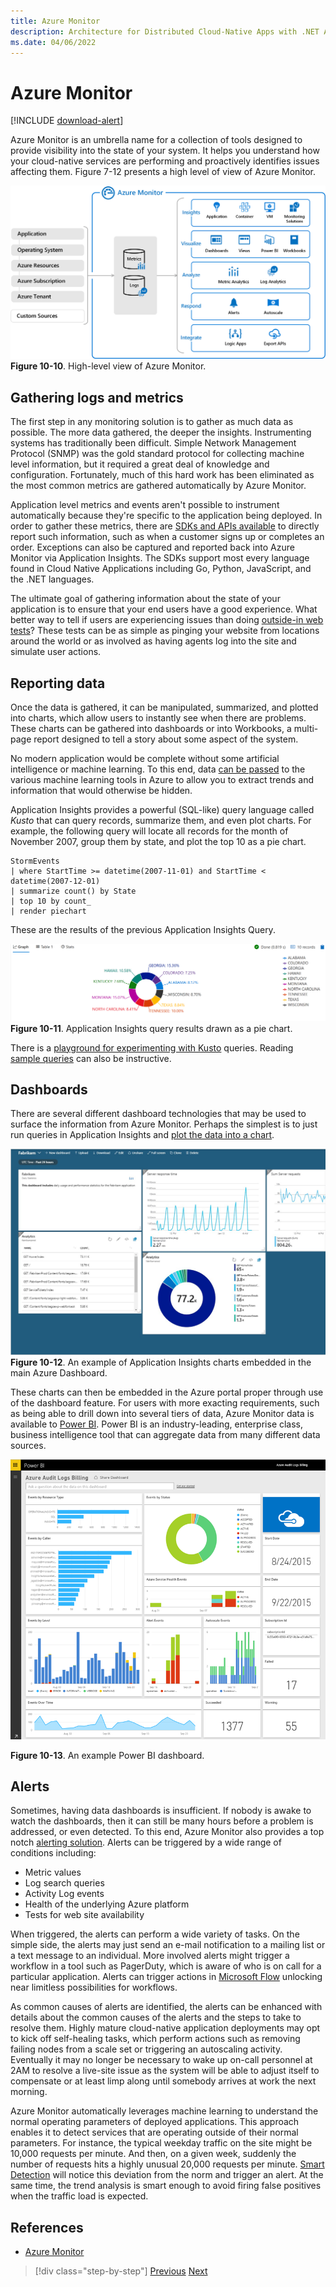 ```yaml
---
title: Azure Monitor
description: Architecture for Distributed Cloud-Native Apps with .NET Aspire & Containers | Azure Monitor
ms.date: 04/06/2022
---
```


# Azure Monitor

[!INCLUDE [download-alert](../includes/download-alert.md)]

Azure Monitor is an umbrella name for a collection of tools designed to provide visibility into the state of your system. It helps you understand how your cloud-native services are performing and proactively identifies issues affecting them. Figure 7-12 presents a high level of view of Azure Monitor.

![A diagram of a high-level view of Azure Monitor.](media/azure-monitor.png)
**Figure 10-10**.  High-level view of Azure Monitor.

## Gathering logs and metrics

The first step in any monitoring solution is to gather as much data as possible. The more data gathered, the deeper the insights. Instrumenting systems has traditionally been difficult. Simple Network Management Protocol (SNMP) was the gold standard protocol for collecting machine level information, but it required a great deal of knowledge and configuration. Fortunately, much of this hard work has been eliminated as the most common metrics are gathered automatically by Azure Monitor.

Application level metrics and events aren't possible to instrument automatically because they're specific to the application being deployed. In order to gather these metrics, there are [SDKs and APIs available](/azure/azure-monitor/app/api-custom-events-metrics) to directly report such information, such as when a customer signs up or completes an order. Exceptions can also be captured and reported back into Azure Monitor via Application Insights. The SDKs support most every language found in Cloud Native Applications including Go, Python, JavaScript, and the .NET languages.

The ultimate goal of gathering information about the state of your application is to ensure that your end users have a good experience. What better way to tell if users are experiencing issues than doing [outside-in web tests](/azure/azure-monitor/app/monitor-web-app-availability)? These tests can be as simple as pinging your website from locations around the world or as involved as having agents log into the site and simulate user actions.

## Reporting data

Once the data is gathered, it can be manipulated, summarized, and plotted into charts, which allow users to instantly see when there are problems. These charts can be gathered into dashboards or into Workbooks, a multi-page report designed to tell a story about some aspect of the system.

No modern application would be complete without some artificial intelligence or machine learning. To this end, data [can be passed](https://www.youtube.com/watch?v=Cuza-I1g9tw) to the various machine learning tools in Azure to allow you to extract trends and information that would otherwise be hidden.

Application Insights provides a powerful (SQL-like) query language called *Kusto* that can query records, summarize them, and even plot charts. For example, the following query will locate all records for the month of November 2007, group them by state, and plot the top 10 as a pie chart.

```kusto
StormEvents
| where StartTime >= datetime(2007-11-01) and StartTime < datetime(2007-12-01)
| summarize count() by State
| top 10 by count_
| render piechart
```

These are the results of the previous Application Insights Query.

![A screenshot of Application Insights query results.](media/application_insights_example.png)
**Figure 10-11**. Application Insights query results drawn as a pie chart.

There is a [playground for experimenting with Kusto](https://dataexplorer.azure.com/clusters/help/databases/Samples) queries. Reading [sample queries](/azure/kusto/query/samples) can also be instructive.

## Dashboards

There are several different dashboard technologies that may be used to surface the information from Azure Monitor. Perhaps the simplest is to just run queries in Application Insights and [plot the data into a chart](/azure/azure-monitor/learn/tutorial-app-dashboards).

![An example screenshot of Application Insights charts embedded in the main Azure Dashboard.](media/azure_dashboard.png)
**Figure 10-12**. An example of Application Insights charts embedded in the main Azure Dashboard.

These charts can then be embedded in the Azure portal proper through use of the dashboard feature. For users with more exacting requirements, such as being able to drill down into several tiers of data, Azure Monitor data is available to [Power BI](https://powerbi.microsoft.com/). Power BI is an industry-leading, enterprise class, business intelligence tool that can aggregate data from many different data sources.

![A screenshot of the Power BI dashboard.](media/powerbidashboard.png)

**Figure 10-13**. An example Power BI dashboard.

## Alerts

Sometimes, having data dashboards is insufficient. If nobody is awake to watch the dashboards, then it can still be many hours before a problem is addressed, or even detected. To this end, Azure Monitor also provides a top notch [alerting solution](/azure/azure-monitor/platform/alerts-overview). Alerts can be triggered by a wide range of conditions including:

- Metric values
- Log search queries
- Activity Log events
- Health of the underlying Azure platform
- Tests for web site availability

When triggered, the alerts can perform a wide variety of tasks. On the simple side, the alerts may just send an e-mail notification to a mailing list or a text message to an individual. More involved alerts might trigger a workflow in a tool such as PagerDuty, which is aware of who is on call for a particular application. Alerts can trigger actions in [Microsoft Flow](https://flow.microsoft.com/) unlocking near limitless possibilities for workflows.

As common causes of alerts are identified, the alerts can be enhanced with details about the common causes of the alerts and the steps to take to resolve them. Highly mature cloud-native application deployments may opt to kick off self-healing tasks, which perform actions such as removing failing nodes from a scale set or triggering an autoscaling activity. Eventually it may no longer be necessary to wake up on-call personnel at 2AM to resolve a live-site issue as the system will be able to adjust itself to compensate or at least limp along until somebody arrives at work the next morning.

Azure Monitor automatically leverages machine learning to understand the normal operating parameters of deployed applications. This approach enables it to detect services that are operating outside of their normal parameters. For instance, the typical weekday traffic on the site might be 10,000 requests per minute. And then, on a given week, suddenly the number of requests hits a highly unusual 20,000 requests per minute. [Smart Detection](/azure/azure-monitor/app/proactive-diagnostics) will notice this deviation from the norm and trigger an alert. At the same time, the trend analysis is smart enough to avoid firing false positives when the traffic load is expected.

## References

- [Azure Monitor](/azure/azure-monitor/overview)

>[!div class="step-by-step"]
>[Previous](observability-platforms.md)
>[Next](..TODO..)
